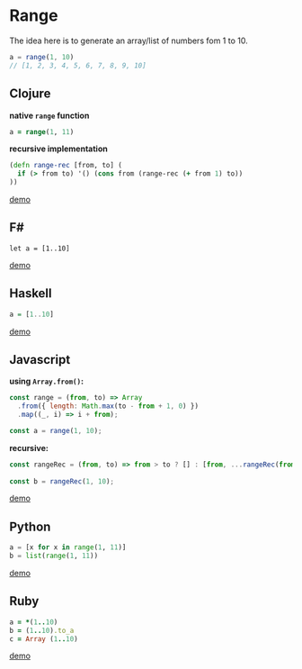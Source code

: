 # Range

The idea here is to generate an array/list of numbers fom 1 to 10.

```js
a = range(1, 10)
// [1, 2, 3, 4, 5, 6, 7, 8, 9, 10]
```

## Clojure

**native `range` function**
```clojure
a = range(1, 11)
```

**recursive implementation**
```clojure
(defn range-rec [from, to] (
  if (> from to) '() (cons from (range-rec (+ from 1) to))
))
```
[demo](https://repl.it/HKZ5/3)

## F#
```f#
let a = [1..10]
```
[demo](https://repl.it/HQn5/0)

## Haskell
```haskell
a = [1..10]
```
[demo](https://repl.it/GyvT/0)

## Javascript
**using `Array.from()`:**
```js
const range = (from, to) => Array
  .from({ length: Math.max(to - from + 1, 0) })
  .map((_, i) => i + from);

const a = range(1, 10);
```

**recursive:**
```js
const rangeRec = (from, to) => from > to ? [] : [from, ...rangeRec(from + 1, to)];
    
const b = rangeRec(1, 10);
```
[demo](https://repl.it/GtnU/3)

## Python
```py
a = [x for x in range(1, 11)]
b = list(range(1, 11))
```

[demo](https://repl.it/Gyui/0)

## Ruby
```rb
a = *(1..10)
b = (1..10).to_a
c = Array (1..10)
```
[demo](https://repl.it/GtbQ/5)
